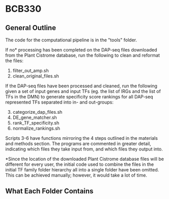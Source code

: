 # BCB330

## General Outline

The code for the computational pipeline is in the "tools" folder.

If no* processing has been completed on the DAP-seq files downloaded from the Plant Cistrome database, run the following to clean and reformat the files:

1) filter_out_amp.sh
2) clean_original_files.sh

If the DAP-seq files have been processed and cleaned, run the following given a set of input genes and input TFs (eg. the list of IRGs and the list of TFs in the DMN) to generate specificity score rankings for all DAP-seq represented TFs separated into in- and out-groups:

3) categorize_dap_files.sh
4) DE_gene_matcher.sh
5) rank_TF_specificity.sh
6) normalize_rankings.sh

Scripts 3-6 have functions mirroring the 4 steps outlined in the materials and methods section. The programs are commented in greater detail, indicating which files they take input from, and which files they output into.

*Since the location of the downloaded Plant Cistrome database files will be different for every user, the initial code used to combine the files in the initial TF family folder hierarchy all into a single folder have been omitted. This can be achieved manually; however, it would take a lot of time. 

## What Each Folder Contains

